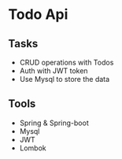 # Todo Api

## Tasks
  - CRUD operations with Todos
  - Auth with JWT token
  - Use Mysql to store the data


## Tools
  - Spring & Spring-boot
  - Mysql
  - JWT
  - Lombok